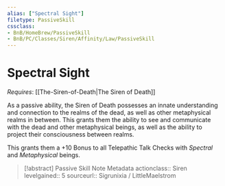 ```yaml
---
alias: ["Spectral Sight"]
filetype: PassiveSkill
cssclass:
- BnB/HomeBrew/PassiveSkill
- BnB/PC/Classes/Siren/Affinity/Law/PassiveSkill
---
```

# Spectral Sight
*Requires*: [[The-Siren-of-Death|The Siren of Death]]

As a passive ability, the Siren of Death possesses an innate understanding and connection to the realms of the dead, as well as other metaphysical realms in between. This grants them the ability to see and communicate with the dead and other metaphysical beings, as well as the ability to project their consciousness between realms. 

This grants them a +10 Bonus to all Telepathic Talk Checks with *Spectral* and *Metaphysical* beings.


>[!abstract] Passive Skill Note Metadata
> actionclass:: Siren
> levelgained:: 5
> sourceurl:: Sigrunixia / LittleMaelstrom